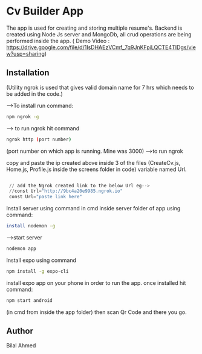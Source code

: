 
# Cv Builder App

The app is used for creating and storing multiple resume's.
Backend is created using Node Js server and MongoDb, all crud operations are being performed inside the app. (
Demo Video : https://drive.google.com/file/d/1IsDHAEzVCmf_7q9JnKFpiLQCTE4TIDgs/view?usp=sharing) 
## Installation

(Utility ngrok is used that gives valid domain name for 7 hrs which needs to be added in the code.)

-->To install run command:
```bash
npm ngrok -g
```

  --> to run ngrok hit command
```bash
ngrok http (port number)
```
(port number on which app is running. Mine was 3000)  -->to run ngrok

copy and paste the ip created above inside 3 of the files (CreateCv.js, Home.js, Profile.js inside the screens folder in code) variable named Url.


```python

 // add the Ngrok created link to the below Url eg-->
 //const Url="http://9bc4a20e9985.ngrok.io"
 const Url="paste link here"
```

Install server using command in cmd inside server folder of app using command:
```bash
install nodemon -g
```
-->start server
```bash
nodemon app
```

Install  expo using command
```bash
npm install -g expo-cli
```

install expo app on your phone in order to run the app.
once installed hit command:

```bash
npm start android
```
(in cmd from inside the app folder)
 then scan Qr Code and there you go.  
## Author
Bilal Ahmed



